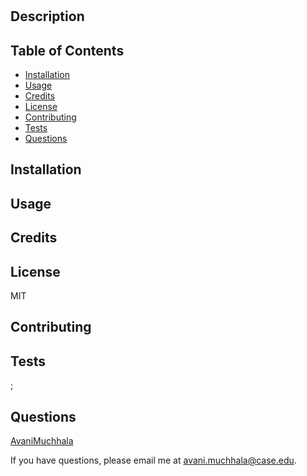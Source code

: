 # 
## Description


## Table of Contents
- [Installation](#installation)
- [Usage](#usage)
- [Credits](#credits)
- [License](#license)
- [Contributing](#contributing)
- [Tests](#tests)
- [Questions](#questions)

## Installation


## Usage


## Credits

## License
MIT

## Contributing


## Tests
;

## Questions
[AvaniMuchhala](https://github.com/AvaniMuchhala)

If you have questions, please email me at [avani.muchhala@case.edu](mailto:avani.muchhala@case.edu).